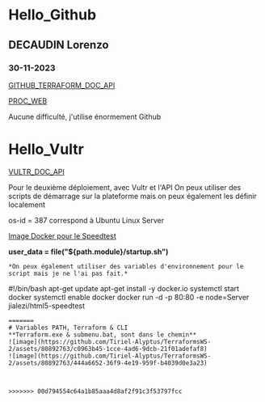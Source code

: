 # Hello_Github
## DECAUDIN Lorenzo
### 30-11-2023

[GITHUB_TERRAFORM_DOC_API](https://registry.terraform.io/providers/integrations/github/latest/docs/resources/repository)


[PROC_WEB](https://medium.com/@vijayalakshmiyvl/how-to-create-github-repository-using-terraform-cd2d4d204605)

Aucune difficulté, j'utilise énormement Github


# Hello_Vultr
[VULTR_DOC_API](https://www.vultr.com/api/)

Pour le deuxième déploiement, avec Vultr et l'API
On peux utiliser des scripts de démarrage sur la plateforme mais on peux également les définir localement

os-id = 387 correspond à Ubuntu Linux Server

[Image Docker pour le Speedtest](https://hub.docker.com/r/jialezi/html5-speedtest)


**user_data = file("${path.module}/startup.sh")**


```
*On peux également utiliser des variables d'environnement pour le script mais je ne l'ai pas fait.*
```

#!/bin/bash
apt-get update
apt-get install -y docker.io
systemctl start docker
systemctl enable docker
docker run -d -p 80:80 -e node=Server  jialezi/html5-speedtest

```
=======
# Variables PATH, Terraform & CLI
**Terraform.exe & submenu.bat, sont dans le chemin**
![image](https://github.com/Tiriel-Alyptus/TerraformsWS-2/assets/80892763/c0963b45-1cce-4ad6-9dcb-21f01adefaf8)
![image](https://github.com/Tiriel-Alyptus/TerraformsWS-2/assets/80892763/444a6652-36f9-4e19-959f-b4039d0e3a23)



>>>>>>> 00d794554c64a1b85aaa4d8af2f91c3f53797fcc
